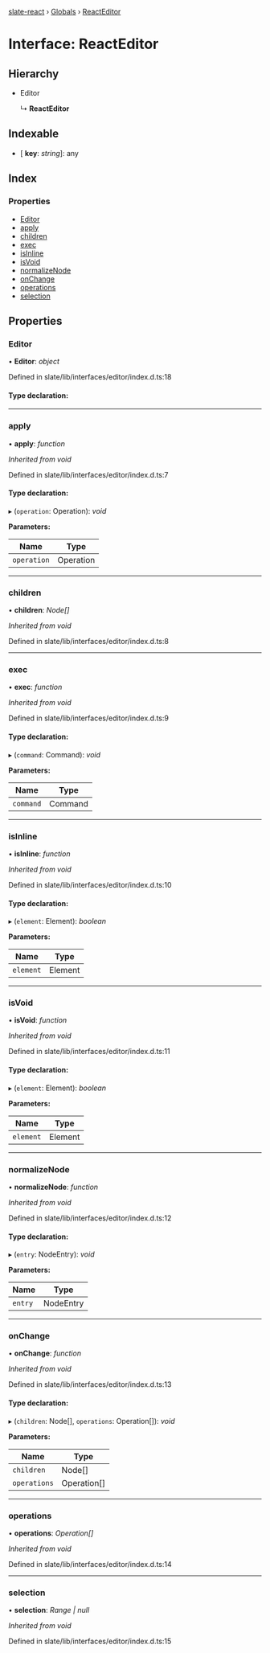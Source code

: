 [slate-react](../README.md) › [Globals](../globals.md) › [ReactEditor](reacteditor.md)

# Interface: ReactEditor

## Hierarchy

* Editor

  ↳ **ReactEditor**

## Indexable

* \[ **key**: *string*\]: any

## Index

### Properties

* [Editor](reacteditor.md#editor)
* [apply](reacteditor.md#apply)
* [children](reacteditor.md#children)
* [exec](reacteditor.md#exec)
* [isInline](reacteditor.md#isinline)
* [isVoid](reacteditor.md#isvoid)
* [normalizeNode](reacteditor.md#normalizenode)
* [onChange](reacteditor.md#onchange)
* [operations](reacteditor.md#operations)
* [selection](reacteditor.md#selection)

## Properties

###  Editor

• **Editor**: *object*

Defined in slate/lib/interfaces/editor/index.d.ts:18

#### Type declaration:

___

###  apply

• **apply**: *function*

*Inherited from void*

Defined in slate/lib/interfaces/editor/index.d.ts:7

#### Type declaration:

▸ (`operation`: Operation): *void*

**Parameters:**

Name | Type |
------ | ------ |
`operation` | Operation |

___

###  children

• **children**: *Node[]*

*Inherited from void*

Defined in slate/lib/interfaces/editor/index.d.ts:8

___

###  exec

• **exec**: *function*

*Inherited from void*

Defined in slate/lib/interfaces/editor/index.d.ts:9

#### Type declaration:

▸ (`command`: Command): *void*

**Parameters:**

Name | Type |
------ | ------ |
`command` | Command |

___

###  isInline

• **isInline**: *function*

*Inherited from void*

Defined in slate/lib/interfaces/editor/index.d.ts:10

#### Type declaration:

▸ (`element`: Element): *boolean*

**Parameters:**

Name | Type |
------ | ------ |
`element` | Element |

___

###  isVoid

• **isVoid**: *function*

*Inherited from void*

Defined in slate/lib/interfaces/editor/index.d.ts:11

#### Type declaration:

▸ (`element`: Element): *boolean*

**Parameters:**

Name | Type |
------ | ------ |
`element` | Element |

___

###  normalizeNode

• **normalizeNode**: *function*

*Inherited from void*

Defined in slate/lib/interfaces/editor/index.d.ts:12

#### Type declaration:

▸ (`entry`: NodeEntry): *void*

**Parameters:**

Name | Type |
------ | ------ |
`entry` | NodeEntry |

___

###  onChange

• **onChange**: *function*

*Inherited from void*

Defined in slate/lib/interfaces/editor/index.d.ts:13

#### Type declaration:

▸ (`children`: Node[], `operations`: Operation[]): *void*

**Parameters:**

Name | Type |
------ | ------ |
`children` | Node[] |
`operations` | Operation[] |

___

###  operations

• **operations**: *Operation[]*

*Inherited from void*

Defined in slate/lib/interfaces/editor/index.d.ts:14

___

###  selection

• **selection**: *Range | null*

*Inherited from void*

Defined in slate/lib/interfaces/editor/index.d.ts:15
